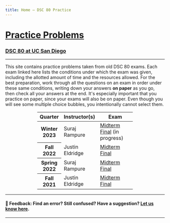 ```yaml
---
title: Home – DSC 80 Practice
---
```


<h1><a href=''>Practice Problems</a></h1>

<h3><a href='https://dsc80.com'>DSC 80 at UC San Diego</a></h3>

---

This site contains practice problems taken from old DSC 80 exams. Each exam linked here lists the conditions under which the exam was given, including the allotted amount of time and the resources allowed. For the best preparation, work through all the questions on an exam in order under these same conditions, writing down your answers **on paper** as you go, then check all your answers at the end. It's especially important that you practice on paper, since your exams will also be on paper. Even though you will see some multiple choice bubbles, you intentionally cannot select them.

<!-- <div class="alert alert-danger" role="alert"><b>Note</b>: The exam that will be most representative of the Winter 2023 Final Exam is the Spring 2022 Final Exam. The other exams will still provide useful practice, though!</div> -->

<center>
<table class="table" style="width:60%">
    <colgroup>
       <col span="1" style="width: 25%;">
       <col span="1" style="width: 35%;">
       <col span="1" style="width: 40%;">
    </colgroup>
  <thead>
    <tr>
      <th scope="col">Quarter</th>
      <th scope="col">Instructor(s)</th>
      <th scope="col">Exam</th>
    </tr>
  </thead>
  <tbody>
    <tr>
      <th scope="row">Winter 2023</th>
      <td>Suraj Rampure</td>
      <td><a href='wi23-midterm/index.html'>Midterm</a>
          <br>
          <a href='wi23-final/index.html'>Final</a> (in progress)
      </td>
    </tr>
    <tr>
      <th scope="row">Fall 2022</th>
      <td>Justin Eldridge</td>
      <td><a href='fa22-midterm/index.html'>Midterm</a>
          <br>
          <a href='fa22-final/index.html'>Final</a>
      </td>
    </tr>
    <tr>
      <th scope="row">Spring 2022</th>
      <td>Suraj Rampure</td>
      <td><a href='sp22-midterm/index.html'>Midterm</a>
          <br>
          <a href='sp22-final/index.html'>Final</a>
      </td>
    </tr>
    <tr>
      <th scope="row">Fall 2021</th>
      <td>Justin Eldridge</td>
      <td><a href='fa21-midterm/index.html'>Midterm</a>
          <br>
          <a href='fa21-final/index.html'>Final</a>
      </td>
    </tr>
  </tbody>
</table>
</center>

---

#### 👋 Feedback: Find an error? Still confused? Have a suggestion? <a href="https://forms.gle/WZ71FchnXU1K154d7">Let us know here</u></a>.

---
